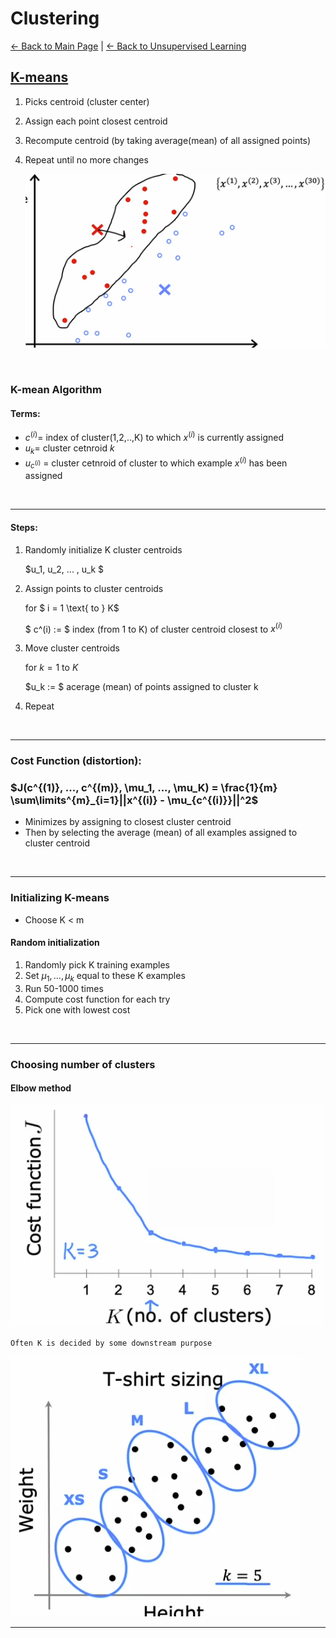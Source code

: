 # Clustering

[← Back to Main Page](../../README.md) | [← Back to Unsupervised Learning](../unsupervised_learning.md)

## [K-means](kmeans/kmeans.ipynb)
1. Picks centroid (cluster center)
2. Assign each point closest centroid
3. Recompute centroid (by taking average(mean) of all assigned points)
4. Repeat until no more changes

    <img src="images/inuition.png" width=500>

<br>

### K-mean Algorithm

#### Terms:


- $c^{(i)} =$ index of cluster(1,2,..,K) to which $x^{(i)}$ is currently assigned
- $u_k =$ cluster cetnroid $k$ 
- $u_{c^{(i)}}$ = cluster cetnroid of cluster to which example $x^{(i)}$ has been assigned

<br>
<hr>

#### Steps:
1. Randomly initialize K cluster centroids
    
    $u_1, u_2, ... , u_k $

2. Assign points to cluster centroids

    for $ i = 1 \text{ to } K$

    $ c^(i) := $ index (from 1 to K) of cluster centroid closest to $x^(i)$

3. Move cluster centroids

    for $k = 1 \text{ to } K$

    $u_k := $ acerage (mean) of points assigned to cluster k 

4. Repeat

<br>
<hr>

### Cost Function (distortion):

### $J(c^{(1)}, ..., c^{(m)}, \mu_1, ..., \mu_K) = \frac{1}{m} \sum\limits^{m}_{i=1}||x^{(i)} - \mu_{c^{(i)}}||^2$

- Minimizes by assigning to closest cluster centroid
- Then by selecting the average (mean) of all examples assigned to cluster centroid

<br>

<hr>

### Initializing K-means
- Choose K < m

#### Random initialization

1. Randomly pick K training examples
2. Set $\mu_1, ...,\mu_k$ equal to these K examples 
3.  Run 50-1000 times
4.  Compute cost function for each try
5.  Pick one with lowest cost

<br>

<hr>

### Choosing number of clusters

#### Elbow method

<img src="images/elbow_method.png" width=500>

<br>

`Often K is decided by some downstream purpose`

<img src="images/tshirt_ex.png" >

<br>
<hr>